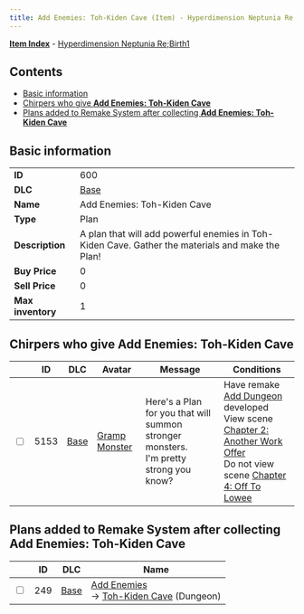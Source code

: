 ```yaml
---
title: Add Enemies: Toh-Kiden Cave (Item) - Hyperdimension Neptunia Re;Birth1
---
```


[**Item Index**](/neptunia/rb1/item/index.html) - [Hyperdimension Neptunia Re;Birth1](/neptunia/rb1)

## Contents

- [Basic information](#basic-information)
- [Chirpers who give **Add Enemies: Toh-Kiden Cave**](#chirpers-who-give-add-enemies-toh-kiden-cave)
- [Plans added to Remake System after collecting **Add Enemies: Toh-Kiden Cave**](#plans-added-to-remake-system-after-collecting-add-enemies-toh-kiden-cave)
## Basic information

|   |   |
| -- | -- |
| **ID** | 600 |
| **DLC** | [Base](/neptunia/rb1/dlc/1-base.html) |
| **Name** | Add Enemies: Toh-Kiden Cave |
| **Type** | Plan |
| **Description** | A plan that will add powerful enemies in Toh-Kiden Cave. Gather the materials and make the Plan! |
| **Buy Price** | 0 |
| **Sell Price** | 0 |
| **Max inventory** | 1 |


## Chirpers who give **Add Enemies: Toh-Kiden Cave**

|    | ID | DLC | Avatar | Message | Conditions |
| -- | -- | --- | ------ | ------- | ---------- |
| <input type="checkbox" id="rb1-chirper-event-1-5153" class="trackbox" /> | 5153 | [Base](/neptunia/rb1/dlc/1-base.html) | [Gramp Monster](/neptunia/rb1/undefined/1-243-gramp-monster.html) | Here's a Plan for you that will summon stronger monsters.<br />I'm pretty strong you know? | Have remake [Add Dungeon](/neptunia/rb1/remake/1-212-add-dungeon.html) developed<br />View scene [Chapter 2: Another Work Offer](/neptunia/rb1/scene/1-221-chapter-2-another-work-offer.html)<br />Do not view scene [Chapter 4: Off To Lowee](/neptunia/rb1/scene/1-401-chapter-4-off-to-lowee.html) |


## Plans added to Remake System after collecting **Add Enemies: Toh-Kiden Cave**

|    | ID | DLC | Name |
| -- | -- | --- | ---- |
| <input type="checkbox" id="rb1-remake-1-249" class="trackbox" /> | 249 | [Base](/neptunia/rb1/dlc/1-base.html) | [Add Enemies](/neptunia/rb1/remake/1-249-add-enemies.html)<br /> → [Toh-Kiden Cave](/neptunia/rb1/dungeon/1-104-toh-kiden-cave.html) (Dungeon) |
